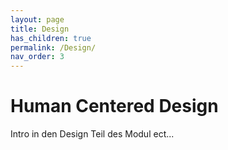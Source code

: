 ```yaml
---
layout: page
title: Design
has_children: true
permalink: /Design/
nav_order: 3
---
```


# Human Centered Design
Intro in den Design Teil des Modul ect...

